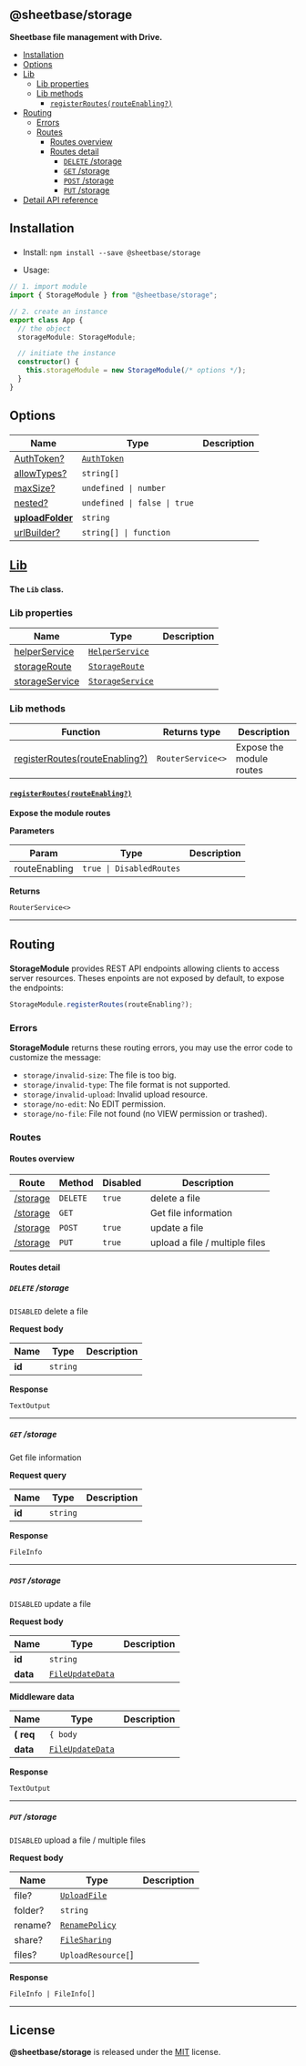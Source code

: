 <section id="head" data-note="AUTO-GENERATED CONTENT, DO NOT EDIT DIRECTLY!">

# @sheetbase/storage

**Sheetbase file management with Drive.**

</section>

<section id="tocx" data-note="AUTO-GENERATED CONTENT, DO NOT EDIT DIRECTLY!">

- [Installation](#installation)
- [Options](#options)
- [Lib](#lib)
  - [Lib properties](#lib-properties)
  - [Lib methods](#lib-methods)
    - [`registerRoutes(routeEnabling?)`](#lib-registerroutes-0)
- [Routing](#routing)
  - [Errors](#routing-errors)
  - [Routes](#routing-routes)
    - [Routes overview](#routing-routes-overview)
    - [Routes detail](#routing-routes-detail)
      - [`DELETE` /storage](#DELETE__storage)
      - [`GET` /storage](#GET__storage)
      - [`POST` /storage](#POST__storage)
      - [`PUT` /storage](#PUT__storage)
- [Detail API reference](https://sheetbase.github.io/server)


</section>

<section id="installation" data-note="AUTO-GENERATED CONTENT, DO NOT EDIT DIRECTLY!">

<h2><a name="installation"><p>Installation</p>
</a></h2>

- Install: `npm install --save @sheetbase/storage`

- Usage:

```ts
// 1. import module
import { StorageModule } from "@sheetbase/storage";

// 2. create an instance
export class App {
  // the object
  storageModule: StorageModule;

  // initiate the instance
  constructor() {
    this.storageModule = new StorageModule(/* options */);
  }
}
```

</section>

<section id="options" data-note="AUTO-GENERATED CONTENT, DO NOT EDIT DIRECTLY!">

<h2><a name="options"><p>Options</p>
</a></h2>

| Name                                                                                        | Type                                                                                                 | Description |
| ------------------------------------------------------------------------------------------- | ---------------------------------------------------------------------------------------------------- | ----------- |
| [AuthToken?](https://sheetbase.github.io/server/interfaces/options.html#authtoken)          | <code><a href="https://sheetbase.github.io/server/globals.html" target="_blank">AuthToken</a></code> |             |
| [allowTypes?](https://sheetbase.github.io/server/interfaces/options.html#allowtypes)        | <code>string[]</code>                                                                                |             |
| [maxSize?](https://sheetbase.github.io/server/interfaces/options.html#maxsize)              | <code>undefined \| number</code>                                                                     |             |
| [nested?](https://sheetbase.github.io/server/interfaces/options.html#nested)                | <code>undefined \| false \| true</code>                                                              |             |
| [**uploadFolder**](https://sheetbase.github.io/server/interfaces/options.html#uploadfolder) | <code>string</code>                                                                                  |             |
| [urlBuilder?](https://sheetbase.github.io/server/interfaces/options.html#urlbuilder)        | <code>string[] \| function</code>                                                                    |             |

</section>

<section id="lib" data-note="AUTO-GENERATED CONTENT, DO NOT EDIT DIRECTLY!">

<h2><a name="lib" href="https://sheetbase.github.io/server/classes/lib.html"><p>Lib</p>
</a></h2>

**The `Lib` class.**

<h3><a name="lib-properties"><p>Lib properties</p>
</a></h3>

| Name                                                                                 | Type                                                                                                                     | Description |
| ------------------------------------------------------------------------------------ | ------------------------------------------------------------------------------------------------------------------------ | ----------- |
| [helperService](https://sheetbase.github.io/server/classes/lib.html#helperservice)   | <code><a href="https://sheetbase.github.io/server/classes/helperservice.html" target="_blank">HelperService</a></code>   |             |
| [storageRoute](https://sheetbase.github.io/server/classes/lib.html#storageroute)     | <code><a href="https://sheetbase.github.io/server/classes/storageroute.html" target="_blank">StorageRoute</a></code>     |             |
| [storageService](https://sheetbase.github.io/server/classes/lib.html#storageservice) | <code><a href="https://sheetbase.github.io/server/classes/storageservice.html" target="_blank">StorageService</a></code> |             |

<h3><a name="lib-methods"><p>Lib methods</p>
</a></h3>

| Function                                                | Returns type                 | Description              |
| ------------------------------------------------------- | ---------------------------- | ------------------------ |
| [registerRoutes(routeEnabling?)](#lib-registerroutes-0) | <code>RouterService<></code> | Expose the module routes |

<h4><a name="lib-registerroutes-0" href="https://sheetbase.github.io/server/classes/lib.html#registerroutes"><p><code>registerRoutes(routeEnabling?)</code></p>
</a></h4>

**Expose the module routes**

**Parameters**

| Param         | Type                                | Description |
| ------------- | ----------------------------------- | ----------- |
| routeEnabling | <code>true \| DisabledRoutes</code> |             |

**Returns**

<code>RouterService<></code>

---

</section>

<section id="routing" data-note="AUTO-GENERATED CONTENT, DO NOT EDIT DIRECTLY!">

<h2><a name="routing"><p>Routing</p>
</a></h2>

**StorageModule** provides REST API endpoints allowing clients to access server resources. Theses enpoints are not exposed by default, to expose the endpoints:

```ts
StorageModule.registerRoutes(routeEnabling?);
```

<h3><a name="routing-errors"><p>Errors</p>
</a></h3>

**StorageModule** returns these routing errors, you may use the error code to customize the message:

- `storage/invalid-size`: The file is too big.
- `storage/invalid-type`: The file format is not supported.
- `storage/invalid-upload`: Invalid upload resource.
- `storage/no-edit`: No EDIT permission.
- `storage/no-file`: File not found (no VIEW permission or trashed).

<h3><a name="routing-routes"><p>Routes</p>
</a></h3>

<h4><a name="routing-routes-overview"><p>Routes overview</p>
</a></h4>

| Route                        | Method   | Disabled | Description                    |
| ---------------------------- | -------- | -------- | ------------------------------ |
| [/storage](#DELETE__storage) | `DELETE` | `true`   | delete a file                  |
| [/storage](#GET__storage)    | `GET`    |          | Get file information           |
| [/storage](#POST__storage)   | `POST`   | `true`   | update a file                  |
| [/storage](#PUT__storage)    | `PUT`    | `true`   | upload a file / multiple files |

<h4><a name="routing-routes-detail"><p>Routes detail</p>
</a></h4>

<h5><a name="DELETE__storage"><p><code>DELETE</code> /storage</p>
</a></h5>

`DISABLED` delete a file

**Request body**

| Name   | Type       | Description |
| ------ | ---------- | ----------- |
| **id** | <a data-sref="string"><code>string</code></a> |             |

**Response**

`TextOutput`

---

<h5><a name="GET__storage"><p><code>GET</code> /storage</p>
</a></h5>

Get file information

**Request query**

| Name   | Type       | Description |
| ------ | ---------- | ----------- |
| **id** | <a data-sref="string"><code>string</code></a> |             |

**Response**

`FileInfo`

---

<h5><a name="POST__storage"><p><code>POST</code> /storage</p>
</a></h5>

`DISABLED` update a file

**Request body**

| Name     | Type               | Description |
| -------- | ------------------ | ----------- |
| **id**   | <a data-sref="string"><code>string</code></a>         |             |
| **data** | <a data-sref="FileUpdateData" href="https://sheetbase.github.io/server/interfaces/fileupdatedata.html"><code>FileUpdateData</code></a> |             |

**Middleware data**

| Name      | Type               | Description |
| --------- | ------------------ | ----------- |
| **( req** | <a data-sref="{ body"><code>{ body</code></a>         |             |
| **data**  | <a data-sref="FileUpdateData" href="https://sheetbase.github.io/server/interfaces/fileupdatedata.html"><code>FileUpdateData</code></a> |             |

**Response**

`TextOutput`

---

<h5><a name="PUT__storage"><p><code>PUT</code> /storage</p>
</a></h5>

`DISABLED` upload a file / multiple files

**Request body**

| Name    | Type                 | Description |
| ------- | -------------------- | ----------- |
| file?   | <a data-sref="UploadFile" href="https://sheetbase.github.io/server/interfaces/uploadfile.html"><code>UploadFile</code></a>       |             |
| folder? | <a data-sref="string"><code>string</code></a>           |             |
| rename? | <a data-sref="RenamePolicy" href="https://sheetbase.github.io/server/globals.html#renamepolicy"><code>RenamePolicy</code></a>     |             |
| share?  | <a data-sref="FileSharing" href="https://sheetbase.github.io/server/globals.html#filesharing"><code>FileSharing</code></a>      |             |
| files?  | <a data-sref="UploadResource["><code>UploadResource[</code></a>] |             |

**Response**

`FileInfo | FileInfo[]`

---

</section>

<section id="license" data-note="AUTO-GENERATED CONTENT, DO NOT EDIT DIRECTLY!">

## License

**@sheetbase/storage** is released under the [MIT](https://github.com/sheetbase/server/blob/master/LICENSE) license.

</section>
